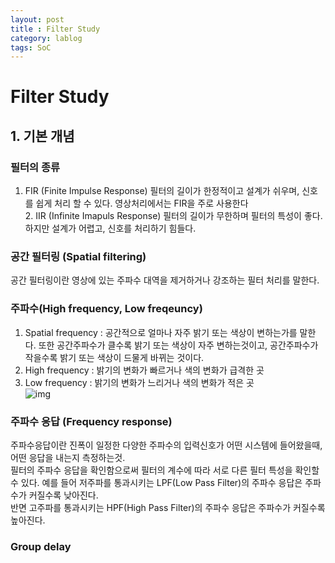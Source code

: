 ```yaml
---
layout: post
title : Filter Study
category: lablog
tags: SoC
---
```

# Filter Study
## 1. 기본 개념
### 필터의 종류
1. FIR (Finite Impulse Response)
   필터의 길이가 한정적이고 설계가 쉬우며, 신호를 쉽게 처리 할 수 있다. 영상처리에서는 FIR을 주로 사용한다<br/>
   2. IIR (Infinite Imapuls Response)
   필터의 길이가 무한하며 필터의 특성이 좋다. 하지만 설계가 어렵고, 신호를 처리하기 힘들다.<br/>

### 공간 필터링 (Spatial filtering)
   공간 필터링이란 영상에 있는 주파수 대역을 제거하거나 강조하는 필터 처리를 말한다.<br/>
   
### 주파수(High frequency, Low freqeuncy)
   1. Spatial frequency : 공간적으로 얼마나 자주 밝기 또는 색상이 변하는가를 말한다. 또한 공간주파수가 클수록 밝기 또는 색상이 자주 변하는것이고, 공간주파수가 작을수록 밝기 또는 색상이 드물게 바뀌는 것이다.<br/>
   2. High frequency : 밝기의 변화가 빠르거나 색의 변화가 급격한 곳<br/>
   3. Low frequency : 밝기의 변화가 느리거나 색의 변화가 적은 곳<br/>
   ![img](https://github.com/Jongpil0911/Jongpil0911.github.io/assets/141693086/b25cf535-9e79-4c99-9062-324b6cee2958)

### 주파수 응답 (Frequency response)
주파수응답이란 진폭이 일정한 다양한 주파수의 입력신호가 어떤 시스템에 들어왔을때, 어떤 응답을 내는지 측정하는것. <br/>
필터의 주파수 응답을 확인함으로써 필터의 계수에 따라 서로 다른 필터 특성을 확인할 수 있다. 예를 들어 저주파를 통과시키는 LPF(Low Pass Filter)의 주파수 응답은 주파수가 커질수록 낮아진다.<br/>
반면 고주파를 통과시키는 HPF(High Pass Filter)의 주파수 응답은 주파수가 커질수록 높아진다.

### Group delay

